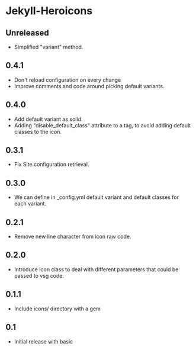# Jekyll-Heroicons

## Unreleased
- Simplified "variant" method.

## 0.4.1
- Don't reload configuration on every change
- Improve comments and code around picking default variants.

## 0.4.0
- Add default variant as solid.
- Adding "disable_default_class" attribute to a tag, to avoid adding default classes to the icon.
## 0.3.1
- Fix Site.configuration retrieval.
## 0.3.0
- We can define in _config.yml default variant and default classes for each variant.
## 0.2.1
- Remove new line character from icon raw code.
## 0.2.0
- Introduce Icon class to deal with different parameters that could be passed to vsg code.
## 0.1.1
- Include icons/ directory with a gem
## 0.1
- Initial release with basic
